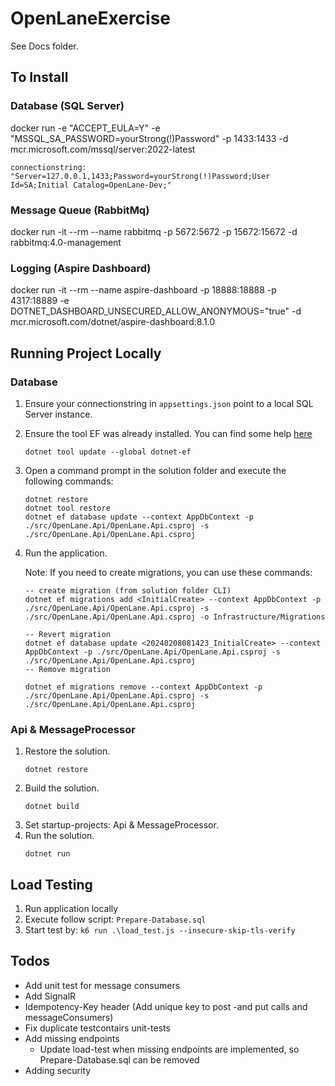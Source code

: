 # OpenLaneExercise
See Docs folder.

## To Install
### Database (SQL Server)
docker run -e "ACCEPT_EULA=Y" -e "MSSQL_SA_PASSWORD=yourStrong(!)Password" -p 1433:1433 -d mcr.microsoft.com/mssql/server:2022-latest

```connectionstring: "Server=127.0.0.1,1433;Password=yourStrong(!)Password;User Id=SA;Initial Catalog=OpenLane-Dev;"```

### Message Queue (RabbitMq)
docker run -it --rm --name rabbitmq -p 5672:5672 -p 15672:15672 -d rabbitmq:4.0-management

### Logging (Aspire Dashboard)
docker run -it --rm --name aspire-dashboard -p 18888:18888 -p 4317:18889 -e DOTNET_DASHBOARD_UNSECURED_ALLOW_ANONYMOUS="true" -d mcr.microsoft.com/dotnet/aspire-dashboard:8.1.0

## Running Project Locally
### Database
1. Ensure your connectionstring in `appsettings.json` point to a local SQL Server instance.
2. Ensure the tool EF was already installed. You can find some help [here](https://docs.microsoft.com/ef/core/miscellaneous/cli/dotnet)

    ```
    dotnet tool update --global dotnet-ef
    ```

3. Open a command prompt in the solution folder and execute the following commands:

    ```
    dotnet restore
    dotnet tool restore
    dotnet ef database update --context AppDbContext -p ./src/OpenLane.Api/OpenLane.Api.csproj -s ./src/OpenLane.Api/OpenLane.Api.csproj
    ```

4. Run the application.

    Note: If you need to create migrations, you can use these commands:

    ```
    -- create migration (from solution folder CLI)
    dotnet ef migrations add <InitialCreate> --context AppDbContext -p ./src/OpenLane.Api/OpenLane.Api.csproj -s ./src/OpenLane.Api/OpenLane.Api.csproj -o Infrastructure/Migrations

    -- Revert migration
    dotnet ef database update <20240208081423_InitialCreate> --context AppDbContext -p ./src/OpenLane.Api/OpenLane.Api.csproj -s ./src/OpenLane.Api/OpenLane.Api.csproj
    -- Remove migration

    dotnet ef migrations remove --context AppDbContext -p ./src/OpenLane.Api/OpenLane.Api.csproj -s ./src/OpenLane.Api/OpenLane.Api.csproj
    ```

### Api & MessageProcessor
1. Restore the solution.
    ```
    dotnet restore
    ```
2. Build the solution.
    ```
    dotnet build
    ```
3. Set startup-projects: Api & MessageProcessor.
4. Run the solution.
    ```
    dotnet run
    ```

## Load Testing
1. Run application locally
2. Execute follow script: ```Prepare-Database.sql```
3. Start test by: ```k6 run .\load_test.js --insecure-skip-tls-verify```

## Todos
- Add unit test for message consumers
- Add SignalR
- Idempotency-Key header (Add unique key to post -and put calls and messageConsumers)
- Fix duplicate testcontairs unit-tests
- Add missing endpoints
    - Update load-test when missing endpoints are implemented, so Prepare-Database.sql can be removed
- Adding security